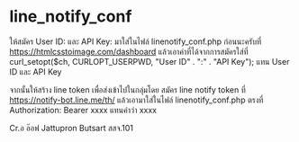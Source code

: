 # line_notify_conf
ให้สมัคร User ID: และ API Key: มาใส่ในไฟล์ linenotify_conf.php ก่อนนะครับที่
https://htmlcsstoimage.com/dashboard
แล้วเอาค่าที่ได้จากการสมัครใส่ที่ curl_setopt($ch, CURLOPT_USERPWD, "User ID" . ":" . "API Key"); แทน User ID และ API Key


จากนั้นให้สร้าง line token เพื่อส่งเข้าไปในกลุ่มโดย สมัคร line notify token ที่ 
https://notify-bot.line.me/th/
แล้วเอามาใส่ในไฟล์ linenotify_conf.php ตรงที่ Authorization: Bearer xxxx  แทนคำว่า xxxx

Cr.อ อ๊อฟ Jattupron Butsart สสจ.101
